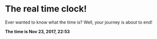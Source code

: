 # The real time clock!

Ever wanted to know what the time is? Well, your journey is about to end!

**The time is Nov 23, 2017, 22:53**